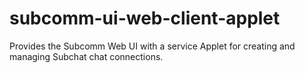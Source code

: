 subcomm-ui-web-client-applet
============================

Provides the Subcomm Web UI with a service Applet for creating and managing Subchat chat connections.